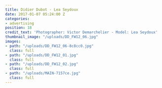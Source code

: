 ```yaml
---
title: Didier Dubot - Lea Seydoux
date: 2017-01-07 05:24:00 Z
categories:
- advertising
position: 18
credit_text: 'Photographer: Victor Demarchelier - Model: Lea Seydoux'
thumbnail_image: "/uploads/DD_FW12_06.jpg"
images:
- path: "/uploads/DD_FW12_06-8c8cc0.jpg"
  class: full
- path: "/uploads/DD_FW12_01.jpg"
  class: full
- path: "/uploads/DD_FW12_02.jpg"
  class: full
- path: "/uploads/MAIN-7157ce.jpg"
  class: full
---
```


